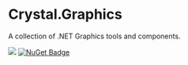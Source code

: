 # Crystal.Graphics

A collection of .NET Graphics tools and components.

<a href="https://www.nuget.org/packages/Crystal.Graphics/">![](https://img.shields.io/badge/Crystal-Graphics-brightgreen)</a> 
[![NuGet Badge](https://buildstats.info/nuget/Crystal.Graphics)](https://www.nuget.org/packages/Crystal.Graphics/) 
